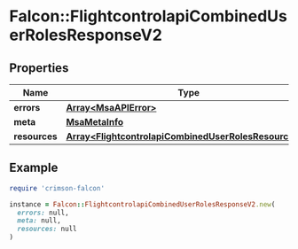 # Falcon::FlightcontrolapiCombinedUserRolesResponseV2

## Properties

| Name | Type | Description | Notes |
| ---- | ---- | ----------- | ----- |
| **errors** | [**Array&lt;MsaAPIError&gt;**](MsaAPIError.md) |  | [optional] |
| **meta** | [**MsaMetaInfo**](MsaMetaInfo.md) |  |  |
| **resources** | [**Array&lt;FlightcontrolapiCombinedUserRolesResourceV2&gt;**](FlightcontrolapiCombinedUserRolesResourceV2.md) |  |  |

## Example

```ruby
require 'crimson-falcon'

instance = Falcon::FlightcontrolapiCombinedUserRolesResponseV2.new(
  errors: null,
  meta: null,
  resources: null
)
```

